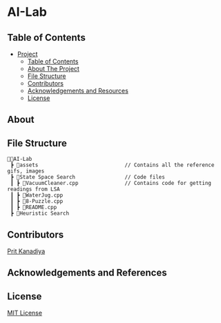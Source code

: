 # AI-Lab

## Table of Contents

- [Project](#AI-Lab)
  - [Table of Contents](#table-of-contents)
  - [About The Project](#about-the-project)
  - [File Structure](#file-structure)
  - [Contributors](#contributors)
  - [Acknowledgements and Resources](#acknowledgements-and-references)
  - [License](#license)
  
## About

## File Structure
```
👨‍💻AI-Lab
 ┣ 📂assets                            // Contains all the reference gifs, images
 ┣ 📂State Space Search                // Code files 
 ┃ ┣ 📄VacuumCleaner.cpp               // Contains code for getting readings from LSA 
 ┃ ┣ 📄WaterJug.cpp
 ┃ ┣ 📄8-Puzzle.cpp
 ┃ ┣ 📄README.cpp
 ┣ 📂Heuristic Search                
``` 

## Contributors

[Prit Kanadiya](https://github.com/PritK99)

## Acknowledgements and References
 
## License
[MIT License](https://opensource.org/licenses/MIT)
